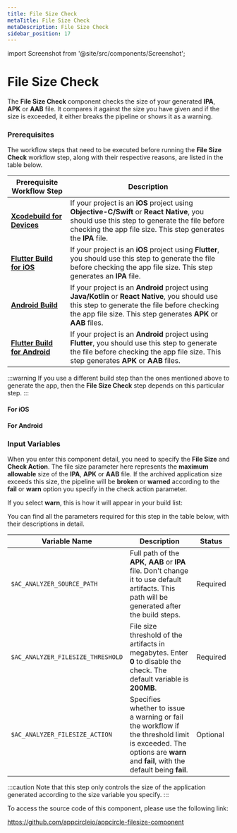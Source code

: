 ```yaml
---
title: File Size Check
metaTitle: File Size Check
metaDescription: File Size Check
sidebar_position: 17
---
```


import Screenshot from '@site/src/components/Screenshot';

# File Size Check
The **File Size Check** component checks the size of your generated **IPA**, **APK** or **AAB** file. It compares it against the size you have given and if the size is exceeded, it either breaks the pipeline or shows it as a warning.

### Prerequisites
The workflow steps that need to be executed before running the **File Size Check** workflow step, along with their respective reasons, are listed in the table below.

| Prerequisite Workflow Step                      | Description                                     |
|-------------------------------------------------|-------------------------------------------------|
| [**Xcodebuild for Devices**](https://docs.appcircle.io/workflows/ios-specific-workflow-steps/xcodebuild-for-ios-simulator) | If your project is an **iOS** project using **Objective-C/Swift** or **React Native**, you should use this step to generate the file before checking the app file size. This step generates the **IPA** file. |
| [**Flutter Build for iOS**](https://docs.appcircle.io/workflows/flutter-specific-workflow-steps/#flutter-build-for-ios) | If your project is an **iOS** project using **Flutter**, you should use this step to generate the file before checking the app file size. This step generates an **IPA** file. |
| [**Android Build**](https://docs.appcircle.io/workflows/android-specific-workflow-steps#android-build) | If your project is an **Android** project using **Java/Kotlin** or **React Native**, you should use this step to generate the file before checking the app file size. This step generates **APK** or **AAB** files. |
| [**Flutter Build for Android**](https://docs.appcircle.io/workflows/flutter-specific-workflow-steps/#flutter-build-for-android) | If your project is an **Android** project using **Flutter**, you should use this step to generate the file before checking the app file size. This step generates **APK** or **AAB** files. |

:::warning
If you use a different build step than the ones mentioned above to generate the app, then the **File Size Check** step depends on this particular step.
:::

#### For iOS
<Screenshot url='https://cdn.appcircle.io/docs/assets/BE2582-size_order.png' />

#### For Android
<Screenshot url='https://cdn.appcircle.io/docs/assets/BE2582-size_order_android.png' />

### Input Variables
When you enter this component detail, you need to specify the **File Size** and **Check Action**. The file size parameter here represents the **maximum allowable** size of the **IPA**, **APK** or **AAB** file. If the archived application size exceeds this size, the pipeline will be **broken** or **warned** according to the **fail** or **warn** option you specify in the check action parameter.

<Screenshot url='https://cdn.appcircle.io/docs/assets/BE2582-size_action.png' />

If you select **warn**, this is how it will appear in your build list:

<Screenshot url='https://cdn.appcircle.io/docs/assets/BE2582-size_warn.png' />

You can find all the parameters required for this step in the table below, with their descriptions in detail.

| Variable Name                    | Description                                    | Status                    |
|----------------------------------|------------------------------------------------|--------------------------|
| `$AC_ANALYZER_SOURCE_PATH`       | Full path of the **APK**, **AAB** or **IPA** file. Don't change it to use default artifacts. This path will be generated after the build steps. | Required |
| `$AC_ANALYZER_FILESIZE_THRESHOLD`| File size threshold of the artifacts in megabytes. Enter **0** to disable the check. The default variable is **200MB**. | Required |
| `$AC_ANALYZER_FILESIZE_ACTION`   |  Specifies whether to issue a warning or fail the workflow if the threshold limit is exceeded. The options are **warn** and **fail**, with the default being **fail**. | Optional |

:::caution
Note that this step only controls the size of the application generated according to the size variable you specify. 
:::

To access the source code of this component, please use the following link:

https://github.com/appcircleio/appcircle-filesize-component